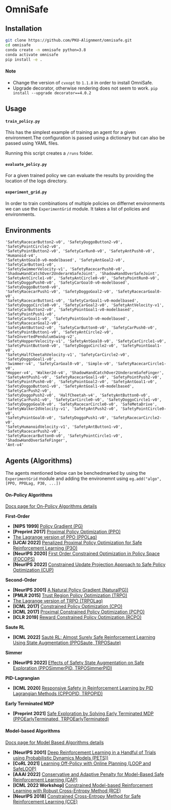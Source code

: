 # OmniSafe

## Installation

```bash
git clone https://github.com/PKU-Alignment/omnisafe.git
cd omnisafe
conda create -n omnisafe python=3.8
conda activate omnisafe
pip install -e .
```

#### Note

- Change the version of `cvxopt` to `1.1.8` in order to install OmniSafe.
- Upgrade decorator, otherwise rendering does not seem to work.
`pip install --upgrade decorator==4.0.2`

## Usage

#### `train_policy.py`
This has the simplest example of training an agent for a given environment.The
configuration is passed using a dictionary but can also be passed using YAML
files.

Running this script creates a `/runs` folder. 

#### `evaluate_policy.py` 
For a given trained policy we can evaluate the results by providing the location
of the logs directory.

#### `experiment_grid.py`
In order to train combinations of multiple policies on differnet environments
we can use the `ExperimentGrid` module. It takes a list of policies and
environments.

## Environments
```
'SafetyRacecarButton2-v0', 'SafetyDoggoButton2-v0', 'SafetyPointCircle2-v0',
'SafetyPointButton2-v0', 'SafetyCarRun0-v0', 'SafetyAntPush0-v0', 'Humanoid-v4',
'SafetyAntGoal0-v0-modelbased', 'SafetyAntGoal2-v0', 'SafetyCarButton1-v0',
'SafetySwimmerVelocity-v1', 'SafetyRacecarPush0-v0',
'ShadowHandCatchOver2UnderarmSafeJoint', 'ShadowHandOverSafeJoint',
'SafetyAntCircle1-v0', 'SafetyAntCircle0-v0', 'SafetyPointRun0-v0',
'SafetyDoggoPush0-v0', 'SafetyCarGoal0-v0-modelbased', 'SafetyDoggoButton0-v0',
'SafetyRacecarPush1-v0', 'SafetyDoggoGoal2-v0', 'SafetyRacecarGoal0-v0',
'SafetyRacecarButton1-v0', 'SafetyCarGoal1-v0-modelbased',
'SafetyDoggoCircle0-v0', 'SafetyCarGoal2-v0', 'SafetyAntVelocity-v1',
'SafetyCarButton2-v0', 'SafetyPointGoal1-v0-modelbased', 'SafetyPointPush1-v0',
'SafetyCarGoal1-v0', 'SafetyPointGoal0-v0-modelbased', 'SafetyRacecarGoal2-v0',
'SafetyAntButton2-v0', 'SafetyCarButton0-v0', 'SafetyCarPush0-v0',
'SafetyPointButton1-v0', 'SafetyAntCircle2-v0', 'SafeInvertedPendulumSwing-v2',
'SafetyHopperVelocity-v1', 'SafetyAntGoal0-v0', 'SafetyCarCircle1-v0',
'SafetyPointButton0-v0', 'SafetyDoggoCircle2-v0', 'SafetyPointGoal1-v0',
'SafetyHalfCheetahVelocity-v1', 'SafetyCarCircle2-v0', 'SafetyDoggoGoal1-v0',
'Swimmer-v4', 'SafetyCarGoal0-v0', 'Simple-v0', 'SafetyRacecarCircle1-v0',
'Hopper-v4', 'Walker2d-v4', 'ShadowHandCatchOver2UnderarmSafeFinger',
'SafetyAntPush1-v0', 'SafetyRacecarGoal1-v0', 'SafetyPointPush2-v0',
'SafetyPointPush0-v0', 'SafetyPointGoal2-v0', 'SafetyAntGoal1-v0',
'SafetyDoggoButton1-v0', 'SafetyAntGoal1-v0-modelbased', 'SafetyCarPush2-v0',
'SafetyDoggoPush2-v0', 'HalfCheetah-v4', 'SafetyAntButton0-v0',
'SafetyCarPush1-v0', 'SafetyCarCircle0-v0', 'SafetyDoggoCircle1-v0',
'SafetyDoggoGoal0-v0', 'SafetyRacecarCircle0-v0', 'SafeMetaDrive',
'SafetyWalker2dVelocity-v1', 'SafetyAntPush2-v0', 'SafetyPointCircle0-v0',
'SafetyPointGoal0-v0', 'SafetyDoggoPush1-v0', 'SafetyRacecarCircle2-v0',
'SafetyHumanoidVelocity-v1', 'SafetyAntButton1-v0', 'SafetyRacecarPush2-v0',
'SafetyRacecarButton0-v0', 'SafetyPointCircle1-v0', 'ShadowHandOverSafeFinger',
'Ant-v4'
```

## Agents (Algorithms)

The agents mentioned below can be benchedmarked by using the `ExperimentGrid`
module and adding the environemnt using `eg.add("algo", [PPO, PPOLag, P30, ...])`

#### On-Policy Algorithms

[Docs page for On-Policy Algorithms details](https://www.omnisafe.ai/en/latest/benchmark/on-policy.html)

**First-Order**

- **[NIPS 1999]** [Policy Gradient (PG)](https://papers.nips.cc/paper/1999/file/464d828b85b0bed98e80ade0a5c43b0f-Paper.pdf)
- **[Preprint 2017]** [Proximal Policy Optimization (PPO)](https://arxiv.org/pdf/1707.06347.pdf)
- [The Lagrange version of PPO (PPOLag)](https://cdn.openai.com/safexp-short.pdf)
- **[IJCAI 2022]** [Penalized Proximal Policy Optimization for Safe Reinforcement Learning (P3O)]( https://arxiv.org/pdf/2205.11814.pdf)
- **[NeurIPS 2020]** [First Order Constrained Optimization in Policy Space (FOCOPS)](https://arxiv.org/abs/2002.06506)
- **[NeurIPS 2022]**  [Constrained Update Projection Approach to Safe Policy Optimization (CUP)](https://arxiv.org/abs/2209.07089)

**Second-Order**

- **[NeurIPS 2001]** [A Natural Policy Gradient (NaturalPG))](https://proceedings.neurips.cc/paper/2001/file/4b86abe48d358ecf194c56c69108433e-Paper.pdf)
- **[PMLR 2015]** [Trust Region Policy Optimization (TRPO)](https://arxiv.org/abs/1502.05477)
- [The Lagrange version of TRPO (TRPOLag)](https://cdn.openai.com/safexp-short.pdf)
- **[ICML 2017]** [Constrained Policy Optimization (CPO)](https://proceedings.mlr.press/v70/achiam17a)
- **[ICML 2017]** [Proximal Constrained Policy Optimization (PCPO)](https://proceedings.mlr.press/v70/achiam17a)
- **[ICLR 2019]** [Reward Constrained Policy Optimization (RCPO)](https://openreview.net/forum?id=SkfrvsA9FX)

**Saute RL**

- **[ICML 2022]** [Sauté RL: Almost Surely Safe Reinforcement Learning Using State Augmentation (PPOSaute, TRPOSaute)](https://arxiv.org/abs/2202.06558)

**Simmer**

- **[NeurIPS 2022]** [Effects of Safety State Augmentation on Safe Exploration (PPOSimmerPID, TRPOSimmerPID)](https://arxiv.org/abs/2206.02675)

**PID-Lagrangian**

- **[ICML 2020]** [Responsive Safety in Reinforcement Learning by PID Lagrangian Methods (CPPOPID, TRPOPID)](https://arxiv.org/abs/2007.03964)

**Early Terminated MDP**

- **[Preprint 2021]** [Safe Exploration by Solving Early Terminated MDP (PPOEarlyTerminated, TRPOEarlyTerminated)](https://arxiv.org/pdf/2107.04200.pdf)

#### Model-based Algorithms

[Docs page for Model Based Algorithms details](https://www.omnisafe.ai/en/latest/benchmark/modelbased.html)

- **[NeurIPS 2001]** [Deep Reinforcement Learning in a Handful of Trials using Probabilistic Dynamics Models (PETS))](https://arxiv.org/abs/1805.12114)
- **[CoRL 2021]** [Learning Off-Policy with Online Planning (LOOP and SafeLOOP)](https://arxiv.org/abs/2008.10066)
- **[AAAI 2022]** [Conservative and Adaptive Penalty for Model-Based Safe Reinforcement Learning (CAP)](https://arxiv.org/abs/2112.07701)
- **[ICML 2022 Workshop]** [Constrained Model-based Reinforcement Learning with Robust Cross-Entropy Method (RCE)](https://arxiv.org/abs/2010.07968)
- **[NeurIPS 2018]** [Constrained Cross-Entropy Method for Safe Reinforcement Learning (CCE)](https://proceedings.neurips.cc/paper/2018/hash/34ffeb359a192eb8174b6854643cc046-Abstract.html)

